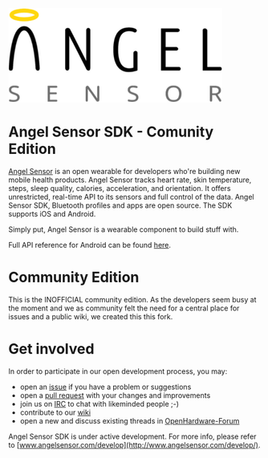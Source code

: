![Angel Sensor logo](https://github.com/AngelSensor/angel-sdk/blob/master/assets/Logo-Black-on-white.png)

Angel Sensor SDK - Comunity Edition
================

[Angel Sensor](http://angelsensor.com/) is an open wearable for developers who're building new mobile health products. Angel Sensor tracks heart rate, skin temperature, steps, sleep quality, calories, acceleration, and orientation. It offers unrestricted, real-time API to its sensors and full control of the data. Angel Sensor SDK, Bluetooth profiles and apps are open source. The SDK supports iOS and Android.

Simply put, Angel Sensor is a wearable component to build stuff with.

Full API reference for Android can be found [here](https://angelsensor.github.io/angel-sdk/).

# Community Edition
This is the INOFFICIAL community edition.
As the developers seem busy at the moment and we as community felt the need for a central place for issues and a public wiki, we created this this fork.

# Get involved
In order to participate in our open development process, you may:
* open an [issue](https://github.com/AngelSensorCommunityEdition/angel-sdk-community/issues) if you have a problem or suggestions
* open a [pull request](https://github.com/AngelSensorCommunityEdition/angel-sdk-community/pulls) with your changes and improvements
* join us on [IRC](https://webchat.freenode.net/?channels=angelsensor) to chat with likeminded people ;-)
* contribute to our [wiki](https://github.com/AngelSensorCommunityEdition/angel-sdk-community/wiki)
* open a new and discuss existing threads in  [OpenHardware-Forum](https://www.openhealthhub.org/c/open-medical-hardware)


Angel Sensor SDK is under active development. For more info, please refer to [www.angelsensor.com/develop](http://www.angelsensor.com/develop/).
